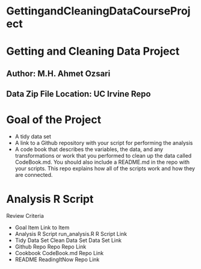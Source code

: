 # GettingandCleaningDataCourseProject

# Getting and Cleaning Data Project
## Author: M.H. Ahmet Ozsari
## Data Zip File Location: UC Irvine Repo

# Goal of the Project
* A tidy data set
* A link to a Github repository with your script for performing the analysis
* A code book that describes the variables, the data, and any transformations or work that you performed to clean up the data called CodeBook.md. You should also include a README.md in the repo with your scripts. This repo explains how all of the scripts work and how they are connected.

# Analysis R Script

Review Criteria
- Goal	Item	Link to Item
- Analysis R Script	run_analysis.R	R Script Link
- Tidy Data Set	Clean Data Set	Data Set Link
- Github Repo	Repo	Repo Link
- Cookbook	CodeBook.md	Repo Link
- README	ReadingItNow	Repo Link
